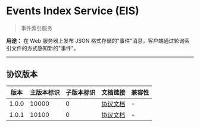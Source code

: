 # Events Index Service (EIS)

> 事件索引服务

**用途：** 在 Web 服务器上发布 JSON 格式存储的"事件"消息，客户端通过轮询索引文件的方式感知新的"事件"。

---

## 协议版本

| 版本 | 主版本标识 | 子版本标识 | 文档链接 | 兼容性 |
| ---- | --------- | ---------- | --------- | ------ |
| 1.0.0 | 10000 | 0 | [协议文档](versions/10000-0.md) | - |
| 1.0.1 | 10100 | 0 | [协议文档](versions/10100-0.md) | - |

